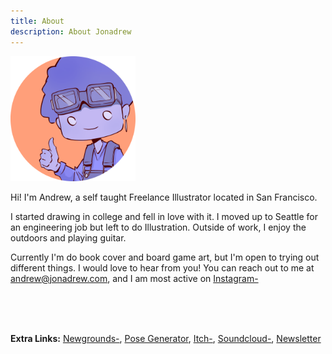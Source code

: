 ```yaml
---
title: About
description: About Jonadrew
---
```



<img src="/images/profile.png" width="200">

Hi! I'm Andrew, a self taught Freelance Illustrator located in San Francisco.

I started drawing in college and fell in love with it. I moved up to Seattle for an engineering job but left to do Illustration. Outside of work, I enjoy the outdoors and playing guitar. 

Currently I'm do book cover and board game art, but I'm open to trying out different things. I would love to hear from you! You can reach out to me at <andrew@jonadrew.com>, and I am most active on [Instagram-](https://www.instagram.com/jonadrew_/)

<br />
<br />
<br />

<!-- #### Why the name Jonadrew?
In middle school, my friend Jonathan and I wanted to make video games together, and Jonadrew was the name we used. I kept using the name when I became interested in making music , up until now when I love drawing and painting. So although Jonathan isn't involved in this project anymore, I continue to use Jonadrew because it represents my creative journey. -->

**Extra Links:** [Newgrounds-](https://jonadrew.newgrounds.com), [Pose Generator](../pose/), [Itch-](https://jonadrew.itch.io/), [Soundcloud-](https://soundcloud.com/jonadrew), [Newsletter](../newsletter/)
 
  <!-- but I also have a gallery up on 
 [Daily Paint Works](https://www.dailypaintworks.com/Artists/-jonadrew-13091) for most of 
 my oil paintings -->


<br />
<br />

